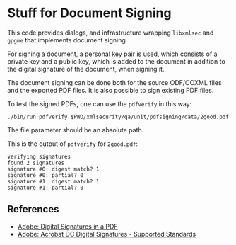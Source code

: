 # Stuff for Document Signing

This code provides dialogs, and infrastructure wrapping `libxmlsec` and
`gpgme` that implements document signing.

For signing a document, a personal key pair is used, which consists of a
private key and a public key, which is added to the document in addition
to the digital signature of the document, when signing it.

The document signing can be done both for the source ODF/OOXML files and
the exported PDF files. It is also possible to sign existing PDF files.

To test the signed PDFs, one can use the `pdfverify` in this way:

    ./bin/run pdfverify $PWD/xmlsecurity/qa/unit/pdfsigning/data/2good.pdf

The file parameter should be an absolute path.

This is the output of `pdfverify` for `2good.pdf`:

```
verifying signatures
found 2 signatures
signature #0: digest match? 1
signature #0: partial? 0
signature #1: digest match? 1
signature #1: partial? 0
```

## References
* [Adobe: Digital Signatures in a PDF](https://www.adobe.com/devnet-docs/etk_deprecated/tools/DigSig/Acrobat\_DigitalSignatures_in_PDF.pdf)
* [Adobe: Acrobat DC Digital Signatures - Supported Standards](https://www.adobe.com/devnet-docs/acrobatetk/tools/DigSigDC/standards.html)
